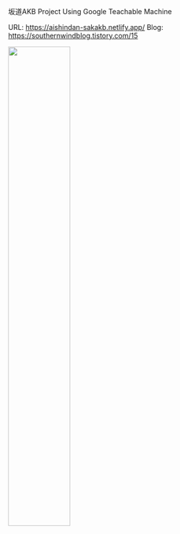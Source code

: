 坂道AKB Project Using Google Teachable Machine

URL: https://aishindan-sakakb.netlify.app/
Blog: https://southernwindblog.tistory.com/15




<img width="50%" src="https://user-images.githubusercontent.com/44282331/130382820-178beaca-3564-487f-a02b-d7646879d414.gif"/>
